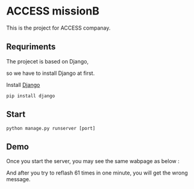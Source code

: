 # ACCESS missionB
This is the project for ACCESS companay. 

## Requriments
The projecet is based on Django,  
  
so we have to install Django at first.  
  
Install [Django](https://github.com/django/django)  

`pip install django`  

## Start  


`python manage.py runserver [port]`  

## Demo  
  
Once you start the server, you may see the same wabpage as below :
  
And after you try to reflash 61 times in one minute, you will get the wrong message.

